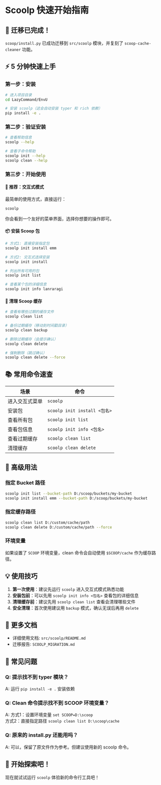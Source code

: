 # Scoolp 快速开始指南

## 🎉 迁移已完成！

`scoop/install.py` 已成功迁移到 `src/scoolp` 模块，并复刻了 `scoop-cache-cleaner` 功能。

## ⚡ 5 分钟快速上手

### 第一步：安装

```bash
# 进入项目目录
cd LazyCommand/EnvU

# 安装 scoolp（这会自动安装 typer 和 rich 依赖）
pip install -e .
```

### 第二步：验证安装

```bash
# 查看帮助信息
scoolp --help

# 查看子命令帮助
scoolp init --help
scoolp clean --help
```

### 第三步：开始使用

#### 🎯 推荐：交互式模式

最简单的使用方式，直接运行：

```bash
scoolp
```

你会看到一个友好的菜单界面，选择你想要的操作即可。

#### 📦 安装 Scoop 包

```bash
# 方式1: 直接安装指定包
scoolp init install emm

# 方式2: 交互式选择安装
scoolp init install

# 列出所有可用的包
scoolp init list

# 查看某个包的详细信息
scoolp init info lanraragi
```

#### 🧹 清理 Scoop 缓存

```bash
# 查看有哪些过期的缓存文件
scoolp clean list

# 备份过期缓存（移动到时间戳目录）
scoolp clean backup

# 删除过期缓存（会提示确认）
scoolp clean delete

# 强制删除（跳过确认）
scoolp clean delete --force
```

## 📚 常用命令速查

| 场景 | 命令 |
|------|------|
| 进入交互式菜单 | `scoolp` |
| 安装包 | `scoolp init install <包名>` |
| 查看所有包 | `scoolp init list` |
| 查看包信息 | `scoolp init info <包名>` |
| 查看过期缓存 | `scoolp clean list` |
| 清理缓存 | `scoolp clean delete` |

## 🔧 高级用法

### 指定 Bucket 路径

```bash
scoolp init list --bucket-path D:/scoop/buckets/my-bucket
scoolp init install emm --bucket-path D:/scoop/buckets/my-bucket
```

### 指定缓存路径

```bash
scoolp clean list D:/custom/cache/path
scoolp clean delete D:/custom/cache/path --force
```

### 环境变量

如果设置了 `SCOOP` 环境变量，clean 命令会自动使用 `$SCOOP/cache` 作为缓存路径。

## 💡 使用技巧

1. **第一次使用**：建议先运行 `scoolp` 进入交互式模式熟悉功能
2. **安装包前**：可以先用 `scoolp init info <包名>` 查看包的详细信息
3. **清理缓存前**：建议先用 `scoolp clean list` 查看会清理哪些文件
4. **安全清理**：首次使用建议用 `backup` 模式，确认无误后再用 `delete`

## 📖 更多文档

- 详细使用文档: `src/scoolp/README.md`
- 迁移报告: `SCOOLP_MIGRATION.md`

## 🐛 常见问题

### Q: 提示找不到 typer 模块？

A: 运行 `pip install -e .` 安装依赖

### Q: Clean 命令提示找不到 SCOOP 环境变量？

A: 方式1：设置环境变量 `set SCOOP=D:\scoop`  
方式2：直接指定路径 `scoolp clean list D:\scoop\cache`

### Q: 原来的 install.py 还能用吗？

A: 可以，保留了原文件作为参考。但建议使用新的 scoolp 命令。

## 🎊 开始探索吧！

现在就试试运行 `scoolp` 体验新的命令行工具吧！

